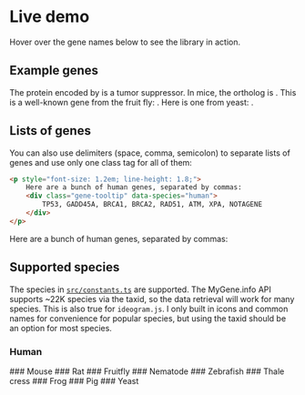 # Live demo

Hover over the gene names below to see the library in action.

## Example genes

The protein encoded by <GeneDemo genes="TP53" species="human" /> is a tumor suppressor. In mice, the ortholog is <GeneDemo genes="Trp53" species="mouse" />. This is a well-known gene from the fruit fly: <GeneDemo genes="dib" species="7227" />. Here is one from yeast: <GeneDemo genes="RAD51" species="559292" />.

## Lists of genes

You can also use delimiters (space, comma, semicolon) to separate lists of genes and use only one class tag for all of them:

```html
<p style="font-size: 1.2em; line-height: 1.8;">
    Here are a bunch of human genes, separated by commas:
    <div class="gene-tooltip" data-species="human">
        TP53, GADD45A, BRCA1, BRCA2, RAD51, ATM, XPA, NOTAGENE
    </div>
</p>
```

Here are a bunch of human genes, separated by commas: <GeneDemo genes="TP53, GADD45A, BRCA1, BRCA2, RAD51, ATM, XPA, NOTAGENE" species="human" />

## Supported species

The species in [`src/constants.ts`](https://github.com/mattjmeier/gene-tooltips/blob/main/src/constants.ts) are supported. The MyGene.info API supports ~22K species via the taxid, so the data retrieval will work for many species. This is also true for `ideogram.js`. I only built in icons and common names for convenience for popular species, but using the taxid should be an option for most species.

### Human
<GeneDemo genes="TP53, BRCA1, MYC" species="human" />
### Mouse
<GeneDemo genes="Trp53, Mdm2, Gadd45a" species="mouse" />
### Rat
<GeneDemo genes="Tp53, Alb, Il6" species="rat" />
### Fruitfly
<GeneDemo genes="boss, Antp, dib" species="fruitfly" />
### Nematode
<GeneDemo genes="ced-3, ced-9, lin-4" species="Nematode" />
### Zebrafish
<GeneDemo genes="noto, wnt5b, sox2" species="Zebrafish" />
### Thale cress
<GeneDemo genes="AG, AP1, FLC" species="thale-cress" />
### Frog
<GeneDemo genes="Nodal, Foxd3, Sox2" species="frog" />
### Pig
<GeneDemo genes="CFTR, APOE, GGTA1" species="pig" />
### Yeast
<GeneDemo genes="PHO5, GAL1, CDC28" species="559292" />